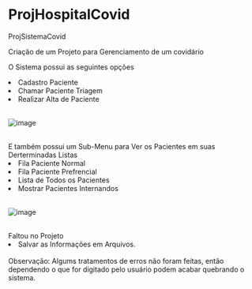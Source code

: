 # ProjHospitalCovid
ProjSistemaCovid

Criação de um Projeto para Gerenciamento de um covidário

O Sistema possui as seguintes opções
  <li>
  Cadastro Paciente <br>
  </li>
  <li>
  Chamar Paciente Triagem <br>
  </li>
  <li>
  Realizar Alta de Paciente <br>
  </li>
  <br>
  
  ![image](https://user-images.githubusercontent.com/89309834/156761468-09c79aac-73e3-4791-95c9-81fc3672fabe.png)
  
  <br>
  E também possui um Sub-Menu para Ver os Pacientes em suas Derterminadas Listas
<li>
Fila Paciente Normal
  </li>
<li>
Fila Paciente Prefrencial
 </li>
   <li>
Lista de Todos os Pacientes
 </li>
    <li>
Mostrar Pacientes Internandos
 </li>
 <br>
 
 ![image](https://user-images.githubusercontent.com/89309834/156761522-4aea5e24-6ce1-4a8b-913b-7a4d3800b252.png)
 
<br>
 Faltou no Projeto
 
<li>
  Salvar as Informações em Arquivos.
  </li>
  
  <br>
  <n>Observação: Algums tratamentos de erros não foram feitas, então dependendo o que for digitado pelo usuário podem acabar quebrando o sistema.</n>
 
  

